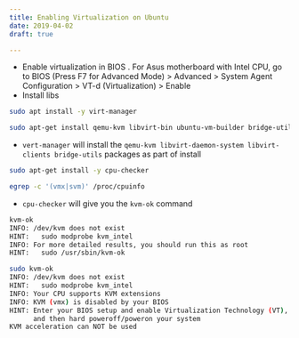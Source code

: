 ```yaml
---
title: Enabling Virtualization on Ubuntu
date: 2019-04-02
draft: true

---
```


- Enable virtualization in BIOS . For Asus motherboard with Intel CPU, go to BIOS (Press F7 for Advanced Mode) > Advanced > System Agent Configuration > VT-d (Virtualization) > Enable
- Install libs

```bash
sudo apt install -y virt-manager

sudo apt-get install qemu-kvm libvirt-bin ubuntu-vm-builder bridge-utils ia32-libs-multiarch
```

- `vert-manager` will install the `qemu-kvm libvirt-daemon-system libvirt-clients bridge-utils` packages as part of install


```bash
sudo apt-get install -y cpu-checker

egrep -c '(vmx|svm)' /proc/cpuinfo
```

- `cpu-checker` will give you the `kvm-ok` command

```bash
kvm-ok
INFO: /dev/kvm does not exist
HINT:   sudo modprobe kvm_intel
INFO: For more detailed results, you should run this as root
HINT:   sudo /usr/sbin/kvm-ok
```

```bash
sudo kvm-ok
INFO: /dev/kvm does not exist
HINT:   sudo modprobe kvm_intel
INFO: Your CPU supports KVM extensions
INFO: KVM (vmx) is disabled by your BIOS
HINT: Enter your BIOS setup and enable Virtualization Technology (VT),
      and then hard poweroff/poweron your system
KVM acceleration can NOT be used
```